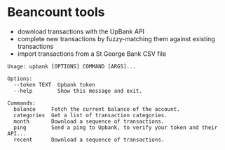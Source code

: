# Beancount tools

* download transactions with the UpBank API
* complete new transactions by fuzzy-matching them against existing transactions
* import transactions from a St George Bank CSV file

```commandline
Usage: upbank [OPTIONS] COMMAND [ARGS]...

Options:
  --token TEXT  Upbank token
  --help        Show this message and exit.

Commands:
  balance     Fetch the current balance of the account.
  categories  Get a list of transaction categories.
  month       Download a sequence of transactions.
  ping        Send a ping to Upbank, to verify your token and their API...
  recent      Download a sequence of transactions.
```

